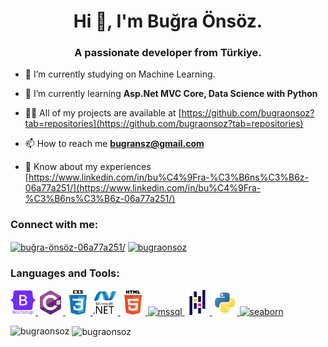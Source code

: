 


<h1 align="center">Hi 👋, I'm Buğra Önsöz.</h1>
<h3 align="center">A passionate developer from Türkiye.</h3>

- 🔭 I’m currently studying on Machine Learning.

- 🌱 I’m currently learning **Asp.Net MVC Core, Data Science with Python**

- 👨‍💻 All of my projects are available at [https://github.com/bugraonsoz?tab=repositories](https://github.com/bugraonsoz?tab=repositories)

- 📫 How to reach me **bugransz@gmail.com**

- 📄 Know about my experiences [https://www.linkedin.com/in/bu%C4%9Fra-%C3%B6ns%C3%B6z-06a77a251/](https://www.linkedin.com/in/bu%C4%9Fra-%C3%B6ns%C3%B6z-06a77a251/)

<h3 align="left">Connect with me:</h3>
<p align="left">
<a href="https://linkedin.com/in/buğra-önsöz-06a77a251/" target="blank"><img align="center" src="https://raw.githubusercontent.com/rahuldkjain/github-profile-readme-generator/master/src/images/icons/Social/linked-in-alt.svg" alt="buğra-önsöz-06a77a251/" height="30" width="40" /></a>
<a href="https://instagram.com/bugraonsoz" target="blank"><img align="center" src="https://raw.githubusercontent.com/rahuldkjain/github-profile-readme-generator/master/src/images/icons/Social/instagram.svg" alt="bugraonsoz" height="30" width="40" /></a>
</p>

<h3 align="left">Languages and Tools:</h3>
<p align="left"> <a href="https://getbootstrap.com" target="_blank" rel="noreferrer"> <img src="https://raw.githubusercontent.com/devicons/devicon/master/icons/bootstrap/bootstrap-plain-wordmark.svg" alt="bootstrap" width="40" height="40"/> </a> <a href="https://www.w3schools.com/cs/" target="_blank" rel="noreferrer"> <img src="https://raw.githubusercontent.com/devicons/devicon/master/icons/csharp/csharp-original.svg" alt="csharp" width="40" height="40"/> </a> <a href="https://www.w3schools.com/css/" target="_blank" rel="noreferrer"> <img src="https://raw.githubusercontent.com/devicons/devicon/master/icons/css3/css3-original-wordmark.svg" alt="css3" width="40" height="40"/> </a> <a href="https://dotnet.microsoft.com/" target="_blank" rel="noreferrer"> <img src="https://raw.githubusercontent.com/devicons/devicon/master/icons/dot-net/dot-net-original-wordmark.svg" alt="dotnet" width="40" height="40"/> </a> <a href="https://www.w3.org/html/" target="_blank" rel="noreferrer"> <img src="https://raw.githubusercontent.com/devicons/devicon/master/icons/html5/html5-original-wordmark.svg" alt="html5" width="40" height="40"/> </a> <a href="https://www.microsoft.com/en-us/sql-server" target="_blank" rel="noreferrer"> <img src="https://www.svgrepo.com/show/303229/microsoft-sql-server-logo.svg" alt="mssql" width="40" height="40"/> </a> <a href="https://pandas.pydata.org/" target="_blank" rel="noreferrer"> <img src="https://raw.githubusercontent.com/devicons/devicon/2ae2a900d2f041da66e950e4d48052658d850630/icons/pandas/pandas-original.svg" alt="pandas" width="40" height="40"/> </a> <a href="https://www.python.org" target="_blank" rel="noreferrer"> <img src="https://raw.githubusercontent.com/devicons/devicon/master/icons/python/python-original.svg" alt="python" width="40" height="40"/> </a> <a href="https://seaborn.pydata.org/" target="_blank" rel="noreferrer"> <img src="https://seaborn.pydata.org/_images/logo-mark-lightbg.svg" alt="seaborn" width="40" height="40"/> </a> </p>

<p><img align="left" src="https://github-readme-stats.vercel.app/api/top-langs?username=bugraonsoz&show_icons=true&locale=en&layout=compact" alt="bugraonsoz" /></p>

<p>&nbsp;<img align="center" src="https://github-readme-stats.vercel.app/api?username=bugraonsoz&show_icons=true&locale=en" alt="bugraonsoz" /></p>
